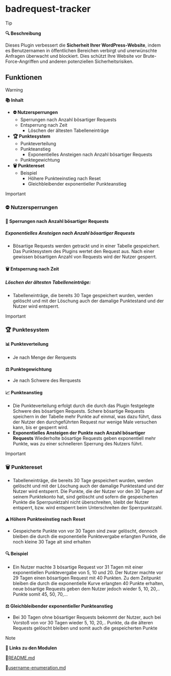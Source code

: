 # badrequest-tracker

> [!TIP]
> **🔍 Beschreibung**
> 
> Dieses Plugin verbessert die **Sicherheit Ihrer WordPress-Website**, indem es Benutzernamen in öffentlichen Bereichen verbirgt und unerwünschte Anfragen überwacht und blockiert. Dies schützt Ihre Website vor Brute-Force-Angriffen und anderen potenziellen Sicherheitsrisiken.

## Funktionen

> [!WARNING]
>  **📚 Inhalt**
> 
>    - **⛔ Nutzersperrungen**
>        - Sperrungen nach Anzahl bösartiger Requests
>        - Entsperrung nach Zeit
>            - Löschen der ältesten Tabelleneinträge
>    - **🏆 Punktesystem**
>        - Punkteverteilung
>        - Punkteanstieg
>            - Exponentielles Ansteigen nach Anzahl bösartiger Requests
>        - Punktegewichtung
>    - **🗑️ Punktereset**
>         - Beispiel
>             - Höhere Punkteeinstieg nach Reset
>             - Gleichbleibender exponentieller Punkteanstieg

> [!IMPORTANT]
>
> ### ⛔ Nutzersperrungen
>    #### 🚫 Sperrungen nach Anzahl bösartiger Requests
>    ##### Exponentielles Ansteigen nach Anzahl bösartiger Requests
>    - Bösartige Requests werden getrackt und in einer Tabelle gespeichert. Das Punktesystem des Plugins wertet den Request aus. Nach einer gewissen bösartigen Anzahl von Requests wird der Nutzer gesperrt.
>    #### 🗑️ Entsperrung nach Zeit
>    ##### Löschen der ältesten Tabelleneinträge:
>    - Tabelleneinträge, die bereits 30 Tage gespeichert wurden, werden gelöscht und mit der Löschung auch der damalige Punktestand und der Nutzer wird entsperrt.


> [!IMPORTANT]
>
> ### 🏆 Punktesystem
>
>    #### 📊 Punkteverteilung
>    - Je nach Menge der Rerquests
>    #### ⚖️ Punktegewichtung
>    - Je nach Schwere des Rerquests
>
>    #### 📈 Punkteanstieg
>    - Die Punkteverteilung erfolgt durch die durch das Plugin festgelegte Schwere des bösartigen Requests. Schere bösartige Requests speichern in der Tabelle mehr Punkte auf einmal, was dazu führt, dass der Nutzer den durchgeführten Request nur wenige Male versuchen kann, bis er gesperrt wird.
>    - **Exponentielles Ansteigen der Punkte nach Anzahl bösartiger Requests**
>    Wiederholte bösartige Requests geben exponentiell mehr Punkte, was zu einer schnelleren Sperrung des Nutzers führt.

> [!IMPORTANT]
>
>  ### 🗑️ Punktereset
> 
>    - Tabelleneinträge, die bereits 30 Tage gespeichert wurden, werden gelöscht und mit der Löschung auch der damalige Punktestand und der Nutzer wird entsperrt. Die Punkte, die der Nutzer vor den 30 Tagen auf seinem Punktekonto hat, sind gelöscht und sofern die gespeicherten Punkte die Sperrpunktzahl nicht überschreiten, bleibt der Nutzer entsperrt, bzw. wird entsperrt beim Unterschreiten der Sperrpunktzahl.
>    #### ⛰️ Höhere Punkteeinstieg nach Reset
>    - Gespeicherte Punkte von vor 30 Tagen sind zwar gelöscht, dennoch bleiben die durch die exponentielle Punktevergabe erlangten Punkte, die noch kleine 30 Tage alt sind erhalten
>
>    #### 🔍 Beispiel
>    - Ein Nutzer machte 3 bösartige Request vor 31 Tagen mit einer exponentiellen Punktevergabe von 5, 10 und 20. Der Nutzer machte vor 29 Tagen einen bösartigen Request mit 40 Punkten. Zu dem Zeitpunkt bleiben die durch die exponentielle Kurve erlangten 40 Punkte erhalten, neue bösartige Requests geben dem Nutzer jedoch wieder 5, 10, 20,.. Punkte somit 45, 50, 70,...
>    #### ⚖️ Gleichbleibender exponentieller Punkteanstieg
>    - Bei 30 Tagen ohne bösartiger Requests bekommt der Nutzer, auch bei Vorstoß von vor 30 Tagen wieder 5, 10, 20,.. Punkte, da die älteren Requests gelöscht bleiben und somit auch die gespeicherten Punkte

> [!Note]
> **🧩 Links zu den Modulen**
>
>    🔗[README.md](README.md)
> 
>    🔗[username-enumeration.md](username-enumeration.md)
